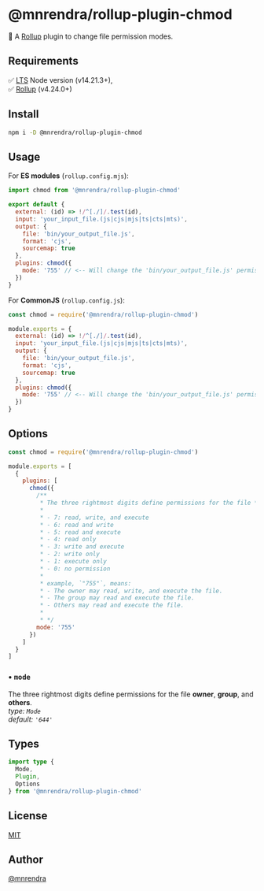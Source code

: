 # @mnrendra/rollup-plugin-chmod
🍣 A [Rollup](https://rollupjs.org/) plugin to change file permission modes.

## Requirements
✅ [LTS](https://github.com/nodejs/Release) Node version (v14.21.3+),  
✅ [Rollup](https://www.npmjs.com/package/rollup) (v4.24.0+) 

## Install
```bash
npm i -D @mnrendra/rollup-plugin-chmod
```

## Usage
For **ES modules** (`rollup.config.mjs`):
```javascript
import chmod from '@mnrendra/rollup-plugin-chmod'

export default {
  external: (id) => !/^[./]/.test(id),
  input: 'your_input_file.(js|cjs|mjs|ts|cts|mts)',
  output: {
    file: 'bin/your_output_file.js',
    format: 'cjs',
    sourcemap: true
  },
  plugins: chmod({
    mode: '755' // <-- Will change the 'bin/your_output_file.js' permission mode to '-rwxr-xr-x'
  })
}
```
For **CommonJS** (`rollup.config.js`):
```javascript
const chmod = require('@mnrendra/rollup-plugin-chmod')

module.exports = {
  external: (id) => !/^[./]/.test(id),
  input: 'your_input_file.(js|cjs|mjs|ts|cts|mts)',
  output: {
    file: 'bin/your_output_file.js',
    format: 'cjs',
    sourcemap: true
  },
  plugins: chmod({
    mode: '755' // <-- Will change the 'bin/your_output_file.js' permission mode to '-rwxr-xr-x'
  })
}
```

## Options
```javascript
const chmod = require('@mnrendra/rollup-plugin-chmod')

module.exports = [
  {
    plugins: [
      chmod({
        /**
         * The three rightmost digits define permissions for the file **owner**, **group**, and **others**.
         *
         * - 7: read, write, and execute
         * - 6: read and write
         * - 5: read and execute
         * - 4: read only
         * - 3: write and execute
         * - 2: write only
         * - 1: execute only
         * - 0: no permission
         *
         * example, `"755"`, means:
         * - The owner may read, write, and execute the file.
         * - The group may read and execute the file.
         * - Others may read and execute the file.
         *
         * */
        mode: '755'
      })
    ]
  }
]
```

### • `mode`
The three rightmost digits define permissions for the file **owner**, **group**, and **others**.<br/>
*type: `Mode`*<br/>
*default: `'644'`*

## Types
```typescript
import type {
  Mode,
  Plugin,
  Options
} from '@mnrendra/rollup-plugin-chmod'
```

## License
[MIT](https://github.com/mnrendra/rollup-plugin-chmod/blob/HEAD/LICENSE)

## Author
[@mnrendra](https://github.com/mnrendra)
